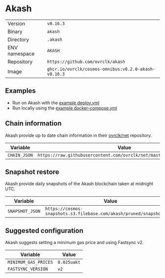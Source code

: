 # Akash

| | |
|---|---|
|Version|`v0.16.3`|
|Binary|`akash`|
|Directory|`.akash`|
|ENV namespace|`AKASH`|
|Repository|`https://github.com/ovrclk/akash`|
|Image|`ghcr.io/ovrclk/cosmos-omnibus:v0.2.0-akash-v0.16.3`|

## Examples

- Run on Akash with the [example deploy.yml](./deploy.yml)
- Run locally using the [example docker-compose.yml](./docker-compose.yml)

## Chain information

Akash provide up to date chain information in their [ovrclk/net](https://github.com/ovrclk/net) repository.

|Variable|Value|
|---|---|
|`CHAIN_JSON`|`https://raw.githubusercontent.com/ovrclk/net/master/mainnet/meta.json`|

## Snapshot restore

Akash provide daily snapshots of the Akash blockchain taken at midnight UTC.

|Variable|Value|
|---|---|
|`SNAPSHOT_JSON`|`https://cosmos-snapshots.s3.filebase.com/akash/pruned/snapshot.json`|

## Suggested configuration

Akash suggests setting a minimum gas price and using Fastsync v2.

|Variable|Value|
|---|---|
|`MINIMUM_GAS_PRICES`|`0.025uakt`|
|`FASTSYNC_VERSION`|`v2`|
